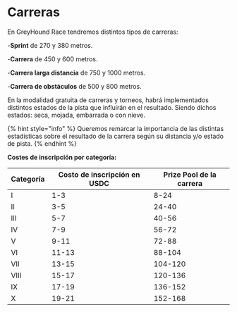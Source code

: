 # Carreras

En GreyHound Race tendremos distintos tipos de carreras:

\-**Sprint** de 270 y 380 metros.

\-**Carrera** de 450 y 600 metros.

\-**Carrera larga distancia** de 750 y 1000 metros.

\-**Carrera de obstáculos** de 500 y 800 metros.

En la modalidad gratuita de carreras y torneos, habrá implementados distintos estados de la pista que influirán en el resultado. Siendo dichos estados: seca, mojada, embarrada o con nieve.

{% hint style="info" %}
Queremos remarcar la importancia de las distintas estadísticas sobre el resultado de la carrera según su distancia y/o estado de pista.
{% endhint %}

**Costes de inscripción por categoría:**

| Categoría |  Costo de inscripción en USDC | Prize Pool de la carrera |
| --------- | ----------------------------- | ------------------------ |
| I         | 1-3                           | 8-24                     |
| II        | 3-5                           | 24-40                    |
| III       | 5-7                           | 40-56                    |
| IV        | 7-9                           | 56-72                    |
| V         | 9-11                          | 72-88                    |
| VI        | 11-13                         | 88-104                   |
| VII       | 13-15                         | 104-120                  |
| VIII      | 15-17                         | 120-136                  |
| IX        | 17-19                         | 136-152                  |
| X         | 19-21                         | 152-168                  |

